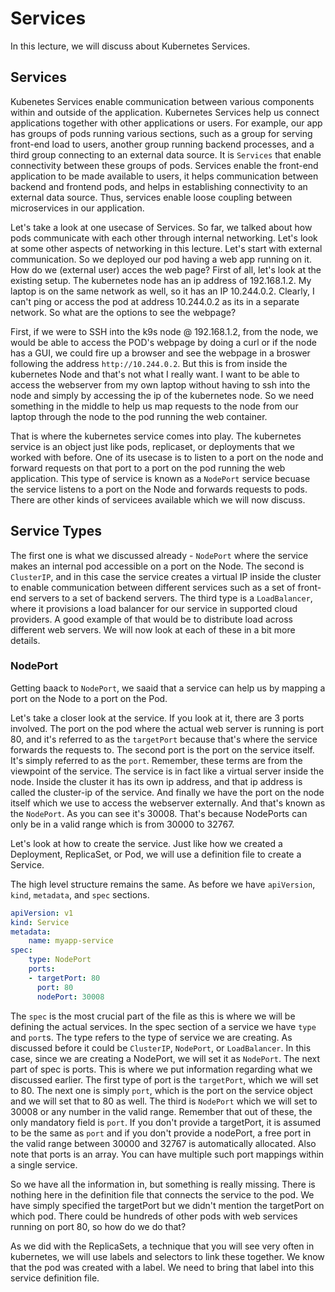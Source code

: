 # Services

In this lecture, we will discuss about Kubernetes Services.

## Services

Kubenetes Services enable communication between various components within and outside of the application. Kubernetes Services help us connect applications together with other applications or users. For example, our app has groups of pods running various sections, such as a group for serving front-end load to users, another group running backend processes, and a third group connecting to an external data source. It is `Services` that enable connectivity between these groups of pods. Services enable the front-end application to be made available to users, it helps communication between backend and frontend pods, and helps in establishing connectivity to an external data source. Thus, services enable loose coupling between microservices in our application.

Let's take a look at one usecase of Services. So far, we talked about how pods communicate with each other through internal networking. Let's look at some other aspects of networking in this lecture. Let's start with external communication. So we deployed our pod having a web app running on it. How do we (external user) acces the web page? First of all, let's look at the existing setup. The kubernetes node has an ip address of 192.168.1.2. My laptop is on the same network as well, so it has an IP 10.244.0.2. Clearly, I can't ping or access the pod at address 10.244.0.2 as its in a separate network. So what are the options to see the webpage?

First, if we were to SSH into the k9s node @ 192.168.1.2, from the node, we would be able to access the POD's webpage by doing a curl or if the node has a GUI, we could fire up a browser and see the webpage in a broswer following the address `http://10.244.0.2`. But this is from inside the kubernetes Node and that's not what I really want. I want to be able to access the webserver from my own laptop without having to ssh into the node and simply by accessing the ip of the kubernetes node. So we need something in the middle to help us map requests to the node from our laptop through the node to the pod running the web container.

That is where the kubernetes service comes into play. The kubernetes service is an object just like pods, replicaset, or deployments that we worked with before. One of its usecase is to listen to a port on the node and forward requests on that port to a port on the pod running the web application. This type of service is known as a `NodePort` service becuase the service listens to a port on the Node and forwards requests to pods. There are other kinds of servicees available which we will now discuss.

## Service Types

The first one is what we discussed already - `NodePort` where the service makes an internal pod accessible on a port on the Node. The second is `ClusterIP`, and in this case the service creates a virtual IP inside the cluster to enable communication between different services such as a set of front-end servers to a set of backend servers. The third type is a `LoadBalancer`, where it provisions a load balancer for our service in supported cloud providers. A good example of that would be to distribute load across different web servers. We will now look at each of these in a bit more details.

### NodePort

Getting baack to `NodePort`, we saaid that a service can help us by mapping a port on the Node to a port on the Pod.

Let's take a closer look at the service. If you look at it, there are 3 ports involved. The port on the pod where the actual web server is running is port 80, and it's referred to as the `targetPort` because that's where the service forwards the requests to. The second port is the port on the service itself. It's simply referred to as the `port`. Remember, these terms are from the viewpoint of the service. The service is in fact like a virtual server inside the node. Inside the cluster it has its own ip address, and that ip address is called the cluster-ip of the service. And finally we have the port on the node itself which we use to access the webserver externally. And that's known as the `NodePort`. As you can see it's 30008. That's because NodePorts can only be in a valid range which is from 30000 to 32767.

Let's look at how to create the service. Just like how we created a Deployment, ReplicaSet, or Pod, we will use a definition file to create a Service.

The high level structure remains the same. As before we have `apiVersion`, `kind`, `metadata`, and `spec` sections.

```yaml
apiVersion: v1
kind: Service
metadata:
    name: myapp-service
spec:
    type: NodePort
    ports:
    - targetPort: 80
      port: 80
      nodePort: 30008
```

The `spec` is the most crucial part of the file as this is where we will be defining the actual services. In the spec section of a service we have `type` and `port`s. The type refers to the type of service we are creating. As discussed before it could be `ClusterIP`, `NodePort`, or `LoadBalancer`. In this case, since we are creating a NodePort, we will set it as `NodePort`. The next part of spec is ports. This is where we put information regarding what we discussed earlier. The first type of port is the `targetPort`, which we will set to 80. The next one is simply `port`, which is the port on the service object and we will set that to 80 as well. The third is `NodePort` which we will set to 30008 or any number in the valid range. Remember that out of these, the only mandatory field is `port`. If you don't provide a targetPort, it is assumed to be the same as `port` and if you don't provide a nodePort, a free port in the valid range between 30000 and 32767 is automatically allocated. Also note that ports is an array. You can have multiple such port mappings within a single service.

So we have all the information in, but something is really missing. There is nothing here in the definition file that connects the service to the pod. We have simply specified the targetPort but we didn't mention the targetPort on which pod. There could be hundreds of other pods with web services running on port 80, so how do we do that?

As we did with the ReplicaSets, a technique that you will see very often in kubernetes, we will use labels and selectors to link these together. We know that the pod was created with a label. We need to bring that label into this service definition file.
